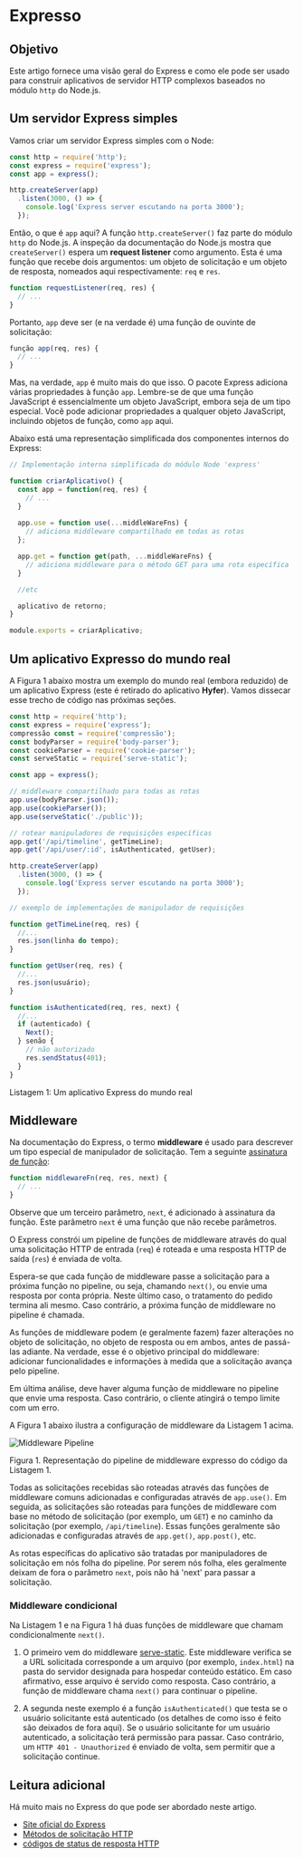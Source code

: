 # Expresso

## Objetivo

Este artigo fornece uma visão geral do Express e como ele pode ser usado para construir aplicativos de servidor HTTP complexos baseados no módulo `http` do Node.js.

## Um servidor Express simples

Vamos criar um servidor Express simples com o Node:

``` js
const http = require('http');
const express = require('express');
const app = express();

http.createServer(app)
  .listen(3000, () => {
    console.log('Express server escutando na porta 3000');
  });
```

Então, o que é `app` aqui? A função `http.createServer()` faz parte do módulo `http` do Node.js. A inspeção da documentação do Node.js mostra que `createServer()` espera um **request listener** como argumento. Esta é uma função que recebe dois argumentos: um objeto de solicitação e um objeto de resposta, nomeados aqui respectivamente: `req` e `res`.

``` js
function requestListener(req, res) {
  // ...
}
```

Portanto, `app` deve ser (e na verdade é) uma função de ouvinte de solicitação:

``` js
função app(req, res) {
  // ...
}
```

Mas, na verdade, `app` é muito mais do que isso. O pacote Express adiciona várias propriedades à função `app`. Lembre-se de que uma função JavaScript é essencialmente um objeto JavaScript, embora seja de um tipo especial. Você pode adicionar propriedades a qualquer objeto JavaScript, incluindo objetos de função, como `app` aqui.

Abaixo está uma representação simplificada dos componentes internos do Express:

``` js
// Implementação interna simplificada do módulo Node 'express'

function criarAplicativo() {
  const app = function(req, res) {
    // ...
  }
  
  app.use = function use(...middleWareFns) {
    // adiciona middleware compartilhado em todas as rotas
  };

  app.get = function get(path, ...middleWareFns) {
    // adiciona middleware para o método GET para uma rota específica
  }

  //etc

  aplicativo de retorno;
}

module.exports = criarAplicativo;
```

## Um aplicativo Expresso do mundo real

A Figura 1 abaixo mostra um exemplo do mundo real (embora reduzido) de um aplicativo Express (este é retirado do aplicativo **Hyfer**). Vamos dissecar esse trecho de código nas próximas seções.

``` js
const http = require('http');
const express = require('express');
compressão const = require('compressão');
const bodyParser = require('body-parser');
const cookieParser = require('cookie-parser');
const serveStatic = require('serve-static');

const app = express();

// middleware compartilhado para todas as rotas
app.use(bodyParser.json());
app.use(cookieParser());
app.use(serveStatic('./public'));

// rotear manipuladores de requisições específicas
app.get('/api/timeline', getTimeLine);
app.get('/api/user/:id', isAuthenticated, getUser);

http.createServer(app)
  .listen(3000, () => {
    console.log('Express server escutando na porta 3000');
  });

// exemplo de implementações de manipulador de requisições

function getTimeLine(req, res) {
  //...
  res.json(linha do tempo);
}

function getUser(req, res) {
  //...
  res.json(usuário);
}

function isAuthenticated(req, res, next) {
  //...
  if (autenticado) {
    Next();
  } senão {
    // não autorizado
    res.sendStatus(401);
  }
}
```

Listagem 1: Um aplicativo Express do mundo real

## Middleware

Na documentação do Express, o termo **middleware** é usado para descrever um tipo especial de manipulador de solicitação. Tem a seguinte [assinatura de função](https://developer.mozilla.org/en-US/docs/Glossary/Signature/Function):

``` js
function middlewareFn(req, res, next) {
  // ...
}
```

Observe que um terceiro parâmetro, `next`, é adicionado à assinatura da função. Este parâmetro `next` é uma função que não recebe parâmetros.

O Express constrói um pipeline de funções de middleware através do qual uma solicitação HTTP de entrada (`req`) é roteada e uma resposta HTTP de saída (`res`) é enviada de volta.

Espera-se que cada função de middleware passe a solicitação para a próxima função no pipeline, ou seja, chamando `next()`, ou envie uma resposta por conta própria. Neste último caso, o tratamento do pedido termina ali mesmo. Caso contrário, a próxima função de middleware no pipeline é chamada.

As funções de middleware podem (e geralmente fazem) fazer alterações no objeto de solicitação, no objeto de resposta ou em ambos, antes de passá-las adiante. Na verdade, esse é o objetivo principal do middleware: adicionar funcionalidades e informações à medida que a solicitação avança pelo pipeline.

Em última análise, deve haver alguma função de middleware no pipeline que envie uma resposta. Caso contrário, o cliente atingirá o tempo limite com um erro.

A Figura 1 abaixo ilustra a configuração de middleware da Listagem 1 acima.

![Middleware Pipeline](./assets/express.png)

Figura 1. Representação do pipeline de middleware expresso do código da Listagem 1.

Todas as solicitações recebidas são roteadas através das funções de middleware comuns adicionadas e configuradas através de `app.use()`. Em seguida, as solicitações são roteadas para funções de middleware com base no método de solicitação (por exemplo, um `GET`) e no caminho da solicitação (por exemplo, `/api/timeline`). Essas funções geralmente são adicionadas e configuradas através de `app.get()`, `app.post()`, etc.

As rotas específicas do aplicativo são tratadas por manipuladores de solicitação em nós folha do pipeline. Por serem nós folha, eles geralmente deixam de fora o parâmetro `next`, pois não há 'next' para passar a solicitação.

### Middleware condicional

Na Listagem 1 e na Figura 1 há duas funções de middleware que chamam condicionalmente `next()`.

1. O primeiro vem do middleware [serve-static](https://github.com/expressjs/serve-static). Este middleware verifica se a URL solicitada corresponde a um arquivo (por exemplo, `index.html`) na pasta do servidor designada para hospedar conteúdo estático. Em caso afirmativo, esse arquivo é servido como resposta. Caso contrário, a função de middleware chama `next()` para continuar o pipeline.

2. A segunda neste exemplo é a função `isAuthenticated()` que testa se o usuário solicitante está autenticado (os detalhes de como isso é feito são deixados de fora aqui). Se o usuário solicitante for um usuário autenticado, a solicitação terá permissão para passar. Caso contrário, um `HTTP 401 - Unauthorized` é enviado de volta, sem permitir que a solicitação continue.

## Leitura adicional

Há muito mais no Express do que pode ser abordado neste artigo.

- [Site oficial do Express](https://expressjs.com/)
- [Métodos de solicitação HTTP](https://developer.mozilla.org/en-US/docs/Web/HTTP/Methods)
- [códigos de status de resposta HTTP](https://developer.mozilla.org/en-US/docs/Web/HTTP/Status)
